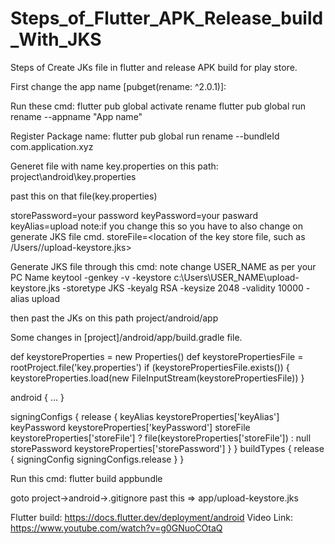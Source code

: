 # Steps_of_Flutter_APK_Release_build_With_JKS
Steps of Create JKs file in flutter and release APK build for play store.

First change the app name [pubget(rename: ^2.0.1)]:

Run these cmd:
flutter pub global activate rename
flutter pub global run rename --appname "App name" 

Register Package name:
flutter pub global run rename --bundleId com.application.xyz

Generet file with name key.properties on this path:
project\android\key.properties

past this on that file(key.properties)

storePassword=your password
keyPassword=your pasward
keyAlias=upload        note:if you change this so you have to also change on generate JKS file cmd.
storeFile=<location of the key store file, such as /Users/<user name>/upload-keystore.jks>



Generate JKS file through this cmd: note change USER_NAME as per your PC Name
keytool -genkey -v -keystore c:\Users\USER_NAME\upload-keystore.jks -storetype JKS -keyalg RSA -keysize 2048 -validity 10000 -alias upload

then past the JKs on this path project/android/app


Some changes in [project]/android/app/build.gradle file.

 def keystoreProperties = new Properties()
   def keystorePropertiesFile = rootProject.file('key.properties')
   if (keystorePropertiesFile.exists()) {
       keystoreProperties.load(new FileInputStream(keystorePropertiesFile))
   }

   android {
         ...
   }


signingConfigs {
       release {
           keyAlias keystoreProperties['keyAlias']
           keyPassword keystoreProperties['keyPassword']
           storeFile keystoreProperties['storeFile'] ? file(keystoreProperties['storeFile']) : null
           storePassword keystoreProperties['storePassword']
       }
   }
   buildTypes {
       release {
           signingConfig signingConfigs.release
       }
   }


Run this cmd:
flutter build appbundle

goto project->android->.gitignore
past this => app/upload-keystore.jks
  
  
  
Flutter build:
https://docs.flutter.dev/deployment/android
Video Link:
https://www.youtube.com/watch?v=g0GNuoCOtaQ

